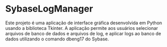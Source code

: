 # SybaseLogManager
Este projeto é uma aplicação de interface gráfica desenvolvida em Python usando a biblioteca Tkinter. A aplicação permite aos usuários selecionar arquivos de banco de dados e arquivos de log, e aplicar logs ao banco de dados utilizando o comando dbeng17 do Sybase. 
